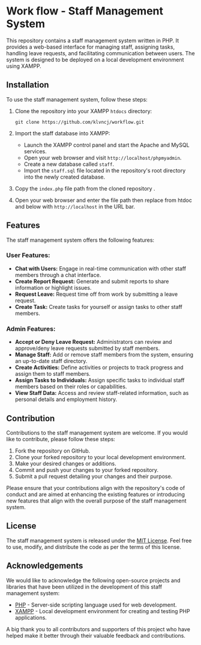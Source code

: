 # Work flow - Staff Management System

This repository contains a staff management system written in PHP. It provides a web-based interface for managing staff, assigning tasks, handling leave requests, and facilitating communication between users. The system is designed to be deployed on a local development environment using XAMPP.

## Installation

To use the staff management system, follow these steps:

1. Clone the repository into your XAMPP `htdocs` directory:
   ```
   git clone https://github.com/klvncj/workflow.git
   ```

2. Import the staff database into XAMPP:
   - Launch the XAMPP control panel and start the Apache and MySQL services.
   - Open your web browser and visit `http://localhost/phpmyadmin`.
   - Create a new database called `staff`.
   - Import the `staff.sql` file located in the repository's root directory into the newly created database.

3. Copy the `index.php` file path from the cloned repository .

4. Open your web browser and enter the file path then replace from htdoc and below with `http://localhost` in the URL bar.

## Features

The staff management system offers the following features:

### User Features:
- **Chat with Users:** Engage in real-time communication with other staff members through a chat interface.
- **Create Report Request:** Generate and submit reports to share information or highlight issues.
- **Request Leave:** Request time off from work by submitting a leave request.
- **Create Task:** Create tasks for yourself or assign tasks to other staff members.

### Admin Features:
- **Accept or Deny Leave Request:** Administrators can review and approve/deny leave requests submitted by staff members.
- **Manage Staff:** Add or remove staff members from the system, ensuring an up-to-date staff directory.
- **Create Activities:** Define activities or projects to track progress and assign them to staff members.
- **Assign Tasks to Individuals:** Assign specific tasks to individual staff members based on their roles or capabilities.
- **View Staff Data:** Access and review staff-related information, such as personal details and employment history.

## Contribution

Contributions to the staff management system are welcome. If you would like to contribute, please follow these steps:

1. Fork the repository on GitHub.
2. Clone your forked repository to your local development environment.
3. Make your desired changes or additions.
4. Commit and push your changes to your forked repository.
5. Submit a pull request detailing your changes and their purpose.

Please ensure that your contributions align with the repository's code of conduct and are aimed at enhancing the existing features or introducing new features that align with the overall purpose of the staff management system.

## License

The staff management system is released under the [MIT License](https://opensource.org/licenses/MIT). Feel free to use, modify, and distribute the code as per the terms of this license.

## Acknowledgements

We would like to acknowledge the following open-source projects and libraries that have been utilized in the development of this staff management system:

- [PHP](https://www.php.net/) - Server-side scripting language used for web development.
- [XAMPP](https://www.apachefriends.org/index.html) - Local development environment for creating and testing PHP applications.

A big thank you to all contributors and supporters of this project who have helped make it better through their valuable feedback and contributions.
